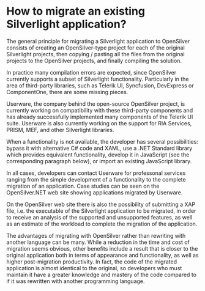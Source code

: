 # How to migrate an existing Silverlight application?

The general principle for migrating a Silverlight application to OpenSilver consists of creating an OpenSilver-type project for each of the original Silverlight projects, then copying / pasting all the files from the original projects to the OpenSilver projects, and finally compiling the solution.

In practice many compilation errors are expected, since OpenSilver currently supports a subset of Silverlight functionality. Particularly in the area of third-party libraries, such as Telerik UI, Syncfusion, DevExpress or ComponentOne, there are some missing pieces.

Userware, the company behind the open-source OpenSilver project, is currently working on compatibility with these third-party components and has already successfully implemented many components of the Telerik UI suite. Userware is also currently working on the support for RIA Services, PRISM, MEF, and other Silverlight libraries.

When a functionality is not available, the developer has several possibilities: bypass it with alternative C# code and XAML, use a .NET Standard library which provides equivalent functionality, develop it in JavaScript (see the corresponding paragraph below), or import an existing JavaScript library.

In all cases, developers can contact Userware for professonal services ranging from the simple development of a functionality to the complete migration of an application. Case studies can be seen on the OpenSilver.NET web site showing applications migrated by Userware.

On the OpenSilver web site there is also the possibility of submitting a XAP file, i.e. the executable of the Silverlight application to be migrated, in order to receive an analysis of the supported and unsupported features, as well as an estimate of the workload to complete the migration of the application.

The advantages of migrating with OpenSilver rather than rewriting with another language can be many. While a reduction in the time and cost of migration seems obvious, other benefits include a result that is closer to the original application both in terms of appearance and functionality, as well as higher post-migration productivity. In fact, the code of the migrated application is almost identical to the original, so developers who must maintain it have a greater knowledge and mastery of the code compared to if it was rewritten with another programming language.
